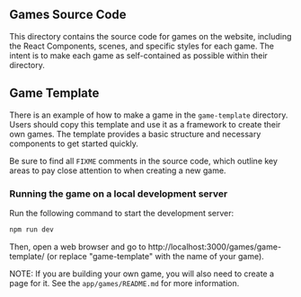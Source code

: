 ## Games Source Code

This directory contains the source code for games on the website, including the React Components, scenes, and specific styles for each game. The intent is to make each game as self-contained as possible within their directory.

## Game Template

There is an example of how to make a game in the `game-template` directory. Users should copy this template and use it as a framework to create their own games. The template provides a basic structure and necessary components to get started quickly.

Be sure to find all `FIXME` comments in the source code, which outline key areas to pay close attention to when creating a new game.

### Running the game on a local development server

Run the following command to start the development server:

```sh
npm run dev
```

Then, open a web browser and go to http://localhost:3000/games/game-template/ (or replace "game-template" with the name of your game).

NOTE: If you are building your own game, you will also need to create a page for it. See the `app/games/README.md` for more information.
